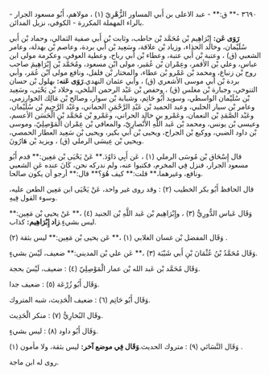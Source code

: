 ٣٦٩٠ -** ق:** - عبد الاعلى بن أَبي المساور الزُّهْرِيّ (١) ، مولاهم، أَبُو مسعود الجرار - بالراء المهملة المكررة - الكوفي، نزيل المدائن.

**رَوَى عَن:** إِبْرَاهِيم بْن مُحَمَّد بْن حاطب، وثابت بْن أَبي صفية الثمالي، وحماد بْن أَبي سُلَيْمان، وخالد الحذاء، وزياد بْن علاقة، وسَعِيد بْن أَبي بردة، وعاصم بْن بهدلة، وعامر الشعبي (ق) ، وعتبة بْن أَبي عتبة، وعطاء بْن أَبي رباح، وعطية العوفي، وعكرمة مولى ابن عباس، وعلي بْن الأقمر، وعِمْران بْن عُمَير، مولى ابْن مسعود، ومُحَمَّد بْن إِبْرَاهِيمَ صاحب روح بْن زنباع، ومحمد بْن عَمْرو بْن عطاء، والمختار بْن فلفل، ونافع مولى ابْن عُمَر، وأبي بردة بْن أَبي موسى الأشعري (ق) ، وأبي عثمان النهدي.**رَوَى عَنه:** بهلول بْن حسان التنوخي، وجبارة بْن مغلس (ق) ، وحفص بْن عَبْد الرحمن البلخي، وخلاد بْن يَحْيَى، وسَعِيد بْن سُلَيْمان الواسطي، وسويد أَبُو حَاتِم، وشبابة بْن سوار، وصالح بْن مَالِك الخوارزمي، وعامر بْن سيار الحلبي، وعبد الحميد بْن عَبْدِ الرَّحْمَنِ الحماني، وعَبْد الرَّحِيمِ بْن سُلَيْمان، وعَبْد الصَّمَدِ بْن النعمان، وعَمْرو بن خالد الحراني، وعَمْرو بْن مُحَمَّد بْن الْحَسَن الأعسم، وعيسى بْن يونس، ومحمد بْن عَبد اللَّهِ الأَنْصارِيّ، والمعافي بْن عِمْران الْمَوْصِلِيّ، وموسى بْن داود الضبي، ووكيع بْن الجراح، ويحيى بْن أبي بكير، ويحيى بْن سَعِيد العطار الحمصي، ويحيى بْن عِيسَى الرملي (ق) ، ويزيد بْن هَارُونَ.

قال إِسْحَاق بْن مُوسَى الرملي (١) ، عَن أَبِي دَاوُدَ.** عَنْ يَحْيَى بْن مَعِين:** قدم أَبُو مسعود الجرار، فنزل فِي المخرم، فكتبوا عنه، ولم ندركه نحن، كَانَ عنده عَنِ الشعبي ونافع، وغيرهما،** قلت:** كيف هُوَ؟** قال:** أرجو أن يكون صالحا.

قال الحافظ أَبُو بكر الخطيب (٢) : وقد روى غير واحد، عَنْ يَحْيَى ابن مَعِين الطعن عليه، وسوء القول فِيهِ.

وَقَال عَباس الدُّورِيُّ (٣) ، وإِبْرَاهِيم بْن عَبد اللَّهِ بْن الجنيد (٤) ،** عَنْ يحيى بْن مَعِين:** ليس بشيءٍ.**زاد إِبْرَاهِيم:** كذاب.

وَقَال المفضل بْن غسان الغلابي (١) ،** عَن يحيى بْن مَعِين:** ليس بثقة (٢) .

وَقَال مُحَمَّدُ بْنُ عُثْمَانَ بْنِ أَبي شَيْبَة (٣) ،** عَن علي بْن المديني:** ضعيف، لَيْسَ بشيءٍ.

وَقَال مُحَمَّد بْن عَبد الله بْن عمار الْمَوْصِلِيّ (٤) : ضعيف، لَيْسَ بحجة.

وَقَال أَبُو زُرْعَة (٥) : ضعيف جدا.

وَقَال أَبُو حَاتِم (٦) : ضعيف الْحَدِيث، شبه المتروك.

وقَال البُخارِيُّ (٧) : منكر الْحَدِيث.

وَقَال أَبُو داود (٨) : ليس بشيءٍ.

وَقَال النَّسَائي (٩) : متروك الحديث.**وَقَال فِي موضع آخر:** ليس بثقة، ولا مأمون (١) .

روى له ابن ماجة.